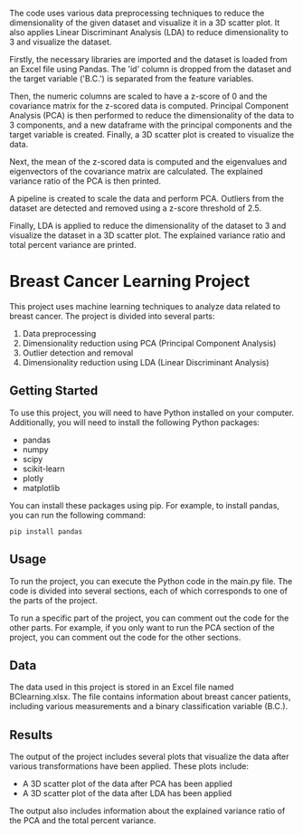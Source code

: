 The code uses various data preprocessing techniques to reduce the dimensionality of the given dataset and visualize it in a 3D scatter plot. It also applies Linear Discriminant Analysis (LDA) to reduce dimensionality to 3 and visualize the dataset.

Firstly, the necessary libraries are imported and the dataset is loaded from an Excel file using Pandas. The 'id' column is dropped from the dataset and the target variable ('B.C.') is separated from the feature variables.

Then, the numeric columns are scaled to have a z-score of 0 and the covariance matrix for the z-scored data is computed. Principal Component Analysis (PCA) is then performed to reduce the dimensionality of the data to 3 components, and a new dataframe with the principal components and the target variable is created. Finally, a 3D scatter plot is created to visualize the data.

Next, the mean of the z-scored data is computed and the eigenvalues and eigenvectors of the covariance matrix are calculated. The explained variance ratio of the PCA is then printed.

A pipeline is created to scale the data and perform PCA. Outliers from the dataset are detected and removed using a z-score threshold of 2.5.

Finally, LDA is applied to reduce the dimensionality of the dataset to 3 and visualize the dataset in a 3D scatter plot. The explained variance ratio and total percent variance are printed.



<!DOCTYPE html>
<html>

<head>
  <meta charset="UTF-8">

</head>

<body>

  <h1>Breast Cancer Learning Project</h1>
  <p>This project uses machine learning techniques to analyze data related to breast cancer. The project is divided into several parts:</p>
  <ol>
    <li>Data preprocessing</li>
    <li>Dimensionality reduction using PCA (Principal Component Analysis)</li>
    <li>Outlier detection and removal</li>
    <li>Dimensionality reduction using LDA (Linear Discriminant Analysis)</li>
  </ol>

  <h2>Getting Started</h2>
  <p>To use this project, you will need to have Python installed on your computer. Additionally, you will need to install the following Python packages:</p>
  <ul>
    <li>pandas</li>
    <li>numpy</li>
    <li>scipy</li>
    <li>scikit-learn</li>
    <li>plotly</li>
    <li>matplotlib</li>
  </ul>
  <p>You can install these packages using pip. For example, to install pandas, you can run the following command:</p>
  <code>pip install pandas</code>

  <h2>Usage</h2>
  <p>To run the project, you can execute the Python code in the main.py file. The code is divided into several sections, each of which corresponds to one of the parts of the project.</p>
  <p>To run a specific part of the project, you can comment out the code for the other parts. For example, if you only want to run the PCA section of the project, you can comment out the code for the other sections.</p>

  <h2>Data</h2>
  <p>The data used in this project is stored in an Excel file named BClearning.xlsx. The file contains information about breast cancer patients, including various measurements and a binary classification variable (B.C.).</p>

  <h2>Results</h2>
  <p>The output of the project includes several plots that visualize the data after various transformations have been applied. These plots include:</p>
  <ul>
    <li>A 3D scatter plot of the data after PCA has been applied</li>
    <li>A 3D scatter plot of the data after LDA has been applied</li>
  </ul>
  <p>The output also includes information about the explained variance ratio of the PCA and the total percent variance.</p>

